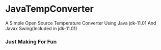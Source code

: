# JavaTempConverter
A Simple Open Source Temperature Converter Using Java jdk-11.01 And Javax Swing(Included in jdk-11.01)
### Just Making For Fun
